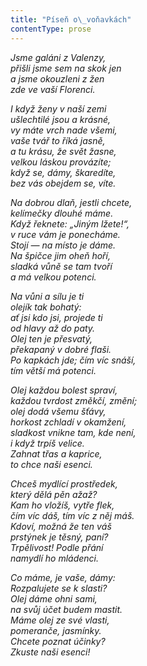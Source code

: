 ```yaml
---
title: "Píseň o\_voňavkách"
contentType: prose
---
```


_Jsme galáni z Valenzy,  
přišli jsme sem na skok jen  
a jsme okouzleni z žen  
zde ve vaší Florenci._

_I když ženy v naší zemi  
ušlechtilé jsou a krásné,  
vy máte vrch nade všemi,  
vaše tvář to říká jasně,  
a tu krásu, že svět žasne,  
velkou láskou provázíte;  
když se, dámy, škaredíte,  
bez vás obejdem se, víte._

_Na dobrou dlaň, jestli chcete,  
kelímečky dlouhé máme.  
Když řeknete: „Jiným lžete!“,  
v ruce vám je ponecháme.  
Stojí — na místo je dáme.  
Na špičce jim oheň hoří,  
sladká vůně se tam tvoří  
a má velkou potenci._

_Na vůni a sílu je ti  
olejík tak bohatý:  
ať jsi kdo jsi, projede ti  
od hlavy až do paty.  
Olej ten je přesvatý,  
překapaný v dobré flaši.  
Po kapkách jde; čím víc snáší,  
tím větší má potenci._

_Olej každou bolest spraví,  
každou tvrdost změkčí, změní;  
olej dodá všemu šťávy,  
horkost zchladí v okamžení,  
sladkost vnikne tam, kde není,  
i když trpíš velice.  
Zahnat třas a kaprice,  
to chce naši esenci._

_Chceš mydlící prostředek,  
který dělá pěn ažaž?  
Kam ho vložíš, vytře flek,  
čím víc dáš, tím víc z něj máš.  
Kdoví, možná že ten váš  
prstýnek je těsný, paní?  
Trpělivost! Podle přání  
namydlí ho mládenci._

_Co máme, je vaše, dámy:  
Rozpalujete se k slasti?  
Olej dáme ohni sami,  
na svůj účet budem mastit.  
Máme olej ze své vlasti,  
pomeranče, jasmínky.  
Chcete poznat účinky?  
Zkuste naši esenci!_
